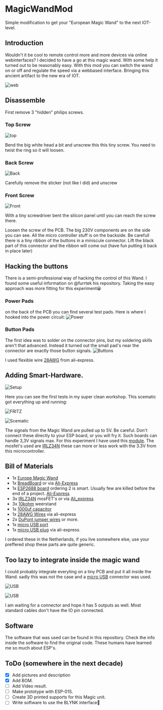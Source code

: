# MagicWandMod
Simple modification to get your "European Magic Wand" to the next IOT-level.

## Introduction
Wouldn't it be cool to remote control more and more devices via online webinterfaces?
I decided to have a go at this magic wand. With some help it turned out to be reasonably easy.
With this mod you can switch the wand on or off and regulate the speed via a webbased interface.
Bringing this ancient artifact to the new era of IOT.

![web](img/web.png)

## Disassemble
First remove 3 "hidden" philips screws.
### Top Screw
![top](img/open-1s.jpg)

Bend the big white head a bit and unscrew this this tiny screw. You need to twist the ring so it will loosen.

### Back Screw
![Back](img/open-2s.jpg)

Carefully remove the sticker (not like I did) and unscrew

### Front Screw
![Front](img/open-3s.jpg)

With a tiny screwdriver bent the silicon panel until you can reach the screw there.

Loosen the screw of the PCB. The big 230V components are on the side you can see.
All the micro controller stuff is on the backside. Be carefull there is a tiny ribbon of the buttons in a miniscule connector.
Lift the black part of this connector and the ribbon will come out (have fun putting it back in place later)

## Hacking the buttons
There is a semi-professional way of hacking the control of this Wand. I found some useful information on @furrtek his repository.
Taking the easy approach was more fitting for this experiment:grinning:

### Power Pads
on the back of the PCB you can find several test pads. Here is where I hooked into the power circuit:
![Power](img/power.png)

### Button Pads
The first idea was to solder on the connector pins, but my soldering skills aren't that advanced. Instead it turned out the small pad's
near the connector are exactly those button signals. 
![Buttons](img/control.png)

I used flexible wire [28AWG](https://www.aliexpress.com/item/1005001609786868.html) from ali-express.

## Adding Smart-Hardware.
![Setup](img/setups.jpg)

Here you can see the first tests in my super clean workshop.
This scematic got everything up and running:

![FRITZ](img/Fritz.png)

![Scematic](img/Hitachi_schem.png)

The signals from the Magic Wand are pulled up to 5V. Be careful. Don't connect these directly to your ESP board, or you will fry it.
Such boards can handle 3,3V signals max. For this experiment I have used this [module](https://www.wemos.cc/en/latest/d1/d1_mini_lite.html).
The mosfet's used are [IRLZ34N](https://www.tinytronics.nl/shop/en/components/mosfets-fets/irlz34n-power-mosfet-55v-30a) these can more or less work with the 3.3V from this microcontroller.

## Bill of Materials
* 1x [Europe Magic Wand](https://www.bol.com/nl/nl/p/europe-magic-wand-clitoris-vibrator-massager-31-cm-stimulatiekop-6-cm/9200000012144020/?s2a=)
* 1x [BreadBoard](https://www.tinytronics.nl/shop/en/tools-and-mounting/prototyping-supplies/breadboards/breadboard-400-points) or via [Ali-Express](https://www.aliexpress.com/item/32711841420.html)
* 1x [ESP2688 board](https://www.tinytronics.nl/shop/en/development-boards/microcontroller-boards/with-wi-fi/wemos-d1-mini-v4-esp8266-ch340) ordering 2 is smart. Usually few are killed before the end of a project. [Ali-Express](https://www.aliexpress.com/item/32651747570.html)
* 3x [IRLZ34N](https://www.tinytronics.nl/shop/en/components/mosfets-fets/irlz34n-power-mosfet-55v-30a) mosFET's or via [Ali_express](https://www.aliexpress.com/item/1005004428599672.html)
* 3x [10kohm](https://www.tinytronics.nl/shop/en/components/resistors/resistors/10k%CF%89-resistor-(standard-pull-up-or-pull-down-resistor)) weerstand
* 1x [1000uf capacitor](https://www.tinytronics.nl/shop/en/components/capacitors/1000uf-16v-elektrolytic-capacitor)
* 1x [28AWG Wires](https://www.aliexpress.com/item/1005001609786868.html) via ali-express
* 2x [DuPont jumper wires](https://www.tinytronics.nl/shop/en/cables-and-connectors/cables-and-adapters/prototyping-wires/dupont-compatible-and-jumper/dupont-jumper-wire-male-male-10cm-10-wires) or more.
* 1x [micro USB port](https://www.tinytronics.nl/shop/en/cables-and-connectors/connectors/usb/micro-usb-2.0-female-to-dip-adapter)
* 1x [micro USB plug](https://www.aliexpress.com/item/1005002362150113.html) via ali-express.

I ordered these in the Netherlands, if you live somewhere else, use your preffered shop these parts are quite generic.

## Too lazy to integrate inside the magic wand
I could probably integrate everyting on a tiny PCB and put it all inside the Wand. 
sadly this was not the case and a [micro USB](https://www.tinytronics.nl/shop/en/cables-and-connectors/connectors/usb/micro-usb-2.0-female-to-dip-adapter) connector was used. 

![USB](img/usb2.jpg)

![USB](img/usb.jpg)

I am waiting for a connector and hope it has 5 outputs as well. Most standard cables don't have the IO pin connected. 

## Software
The software that was used can be found in this repository. Check the info inside the software to find the original code.
These humans have learned me so much about ESP's. 

## ToDo (somewhere in the next decade)

- [x] Add pictures and description
- [x] Add BOM.
- [ ] Add Video result.
- [ ] Make prototype with ESP-01S.
- [ ] Create 3D printed supports for this Magic unit.
- [ ] Write software to use the BLYNK interface:tada:
